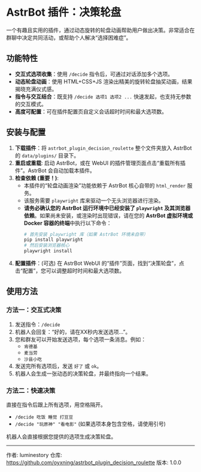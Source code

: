 # AstrBot 插件：决策轮盘

一个有趣且实用的插件，通过动态旋转的轮盘动画帮助用户做出决策。非常适合在群聊中决定共同活动，或帮助个人解决“选择困难症”。

## 功能特性

- **交互式选项收集**：使用 `/decide` 指令后，可通过对话添加多个选项。
- **动态轮盘动画**：使用 HTML+CSS+JS 渲染出精美的旋转轮盘抽奖动画，结果揭晓充满仪式感。
- **指令与交互结合**：既支持 `/decide 选项1 选项2 ...` 快速发起，也支持无参数的交互模式。
- **高度可配置**：可在插件配置页自定义会话超时时间和最大选项数。

## 安装与配置

1.  **下载插件**：将 `astrbot_plugin_decision_roulette` 整个文件夹放入 AstrBot 的 `data/plugins/` 目录下。
2.  **重启或重载**: 启动 AstrBot，或在 WebUI 的插件管理页面点击“重载所有插件”。AstrBot 会自动加载本插件。
3.  **检查依赖 (重要！)**:
    - 本插件的“轮盘动画渲染”功能依赖于 AstrBot 核心自带的 `html_render` 服务。
    - 该服务需要 `playwright` 库来驱动一个无头浏览器进行渲染。
    - **请务必确认您的 AstrBot 运行环境中已经安装了 `playwright` 及其浏览器依赖**。如果尚未安装，或渲染时出现错误，请在您的 **AstrBot 虚拟环境或 Docker 容器的终端**中执行以下命令：
      ```bash
      # 首先安装 playwright 库（如果 AstrBot 环境未自带）
      pip install playwright
      # 然后安装浏览器核心
      playwright install
      ```
4.  **配置插件**：(可选) 在 AstrBot WebUI 的“插件”页面，找到“决策轮盘”，点击“配置”，您可以调整超时时间和最大选项数。

## 使用方法

### 方法一：交互式决策

1.  发送指令：`/decide`
2.  机器人会回复：“好的，请在XX秒内发送选项...”。
3.  您和群友可以开始发送选项，每个选项一条消息。例如：
    - `肯德基`
    - `麦当劳`
    - `沙县小吃`
4.  发送完所有选项后，发送 `好了` 或 `ok`。
5.  机器人会生成一张动态的决策轮盘，并最终指向一个结果。

### 方法二：快速决策

直接在指令后跟上所有选项，用空格隔开。

- `/decide 吃饭 睡觉 打豆豆`
- `/decide "玩原神" "看电影"` (如果选项本身包含空格，请使用引号)

机器人会直接根据您提供的选项生成决策轮盘。

---
作者: luminestory
仓库: https://github.com/oyxning/astrbot_plugin_decision_roulette
版本: 1.0.0